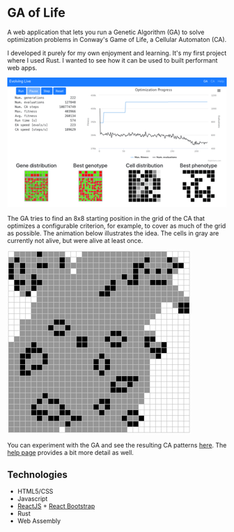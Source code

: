 # GA of Life

A web application that lets you run a Genetic Algorithm (GA) to solve optimization problems in
Conway's Game of Life, a Cellular Automaton (CA).

I developed it purely for my own enjoyment and learning.
It's my first project where I used Rust.
I wanted to see how it can be used to built performant web apps.

![Evolving Life screenshot](images/EvolvingLife.png)

The GA tries to find an 8x8 starting position in the grid of the CA that optimizes a configurable
criterion, for example, to cover as much of the grid as possible.
The animation below illustrates the idea.
The cells in gray are currently not alive, but were alive at least once.

![The CA for a solution](images/CA-Animation.gif)

You can experiment with the GA and see the resulting CA patterns [here](https://erwinbonsma.github.io/www/ga-of-life/).
The [help page](https://erwinbonsma.github.io/www/ga-of-life/#/help) provides a bit more detail
as well.

## Technologies

* HTML5/CSS
* Javascript
* [ReactJS](https://reactjs.org) + [React Bootstrap](https://react-bootstrap.github.io)
* Rust
* Web Assembly